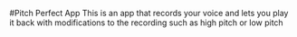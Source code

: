 #Pitch Perfect App
This is an app that records your voice and lets you play it back with modifications to the recording such as high pitch or low pitch
